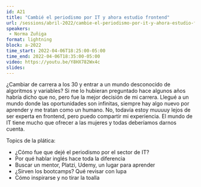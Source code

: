 ```yaml
---
id: A21
title: "Cambié el periodismo por IT y ahora estudio frontend"
url: /sessions/abril-2022/cambie-el-periodismo-por-it-y-ahora-estudio-frontend
speakers:
 - Norma Zuñiga
format: lightning
block: a-2022
time_start: 2022-04-06T18:25:00-05:00
time_end: 2022-04-06T18:35:00-05:00
video: https://youtu.be/Y8HX782Wx4c
slides:
---
```


¿Cambiar de carrera a los 30 y entrar a un mundo desconocido de algoritmos y variables? Si me lo hubieran preguntado hace algunos años habría dicho que no, pero fue la mejor decisión de mi carrera. Llegué a un mundo donde las oportunidades son infinitas, siempre hay algo nuevo por aprender y me tratan como un humano. No, todavía estoy muuuuy lejos de ser experta en frontend, pero puedo compartir mi experiencia. El mundo de IT tiene mucho que ofrecer a las mujeres y todas deberíamos darnos cuenta.

Topics de la plática: 

* ¿Cómo fue que dejé el periodismo por el sector de IT? 
* Por qué hablar inglés hace toda la diferencia
* Buscar un mentor, Platzi, Udemy, un lugar para aprender
* ¿Sirven los bootcamps? Qué revisar con lupa 
* Cómo inspirarse y no tirar la toalla

